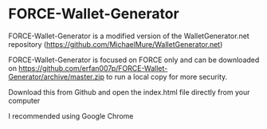 # FORCE-Wallet-Generator

FORCE-Wallet-Generator is a modified version of the WalletGenerator.net repository (https://github.com/MichaelMure/WalletGenerator.net)

FORCE-Wallet-Generator is focused on FORCE only and can be downloaded on https://github.com/erfan007p/FORCE-Wallet-Generator/archive/master.zip to run a local copy for more security.

Download this from Github and open the index.html file directly from your computer

I recommended using Google Chrome